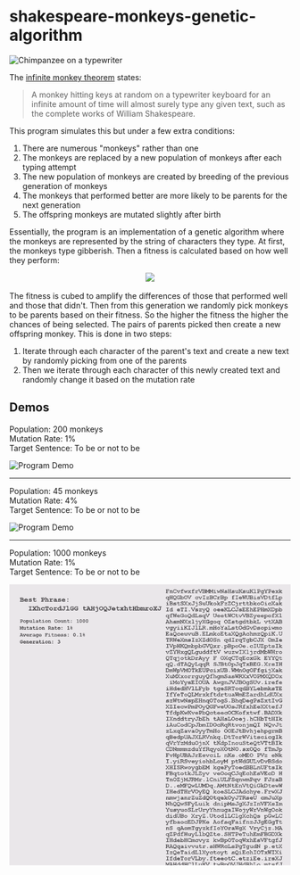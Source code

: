 # shakespeare-monkeys-genetic-algorithm

<img src="https://upload.wikimedia.org/wikipedia/commons/3/3c/Chimpanzee_seated_at_typewriter.jpg" width="600" alt="Chimpanzee on a typewriter">

The [infinite monkey theorem](https://en.wikipedia.org/wiki/Infinite_monkey_theorem) states:

> A monkey hitting keys at random on a typewriter keyboard for an infinite amount of time will almost surely type any given text, such as the complete works of William Shakespeare.

This program simulates this but under a few extra conditions:

1. There are numerous "monkeys" rather than one
2. The monkeys are replaced by a new population of monkeys after each typing attempt
3. The new population of monkeys are created by breeding of the previous generation of monkeys
4. The monkeys that performed better are more likely to be parents for the next generation
5. The offspring monkeys are mutated slightly after birth

Essentially, the program is an implementation of a genetic algorithm where the monkeys are represented by the string of characters they type. At first, the monkeys type gibberish. Then a fitness is calculated based on how well they perform:

<p align="center">
  <img height="25" src="https://render.githubusercontent.com/render/math?math=\text{fitness}=(\text{number of characters in their correct places})^3">
</p>

The fitness is cubed to amplify the differences of those that performed well and those that didn't. Then from this generation we randomly pick monkeys to be parents based on their fitness. So the higher the fitness the higher the chances of being selected. The pairs of parents picked then create a new offspring monkey. This is done in two steps:

1. Iterate through each character of the parent's text and create a new text by randomly picking from one of the parents
2. Then we iterate through each character of this newly created text and randomly change it based on the mutation rate

## Demos

Population: 200 monkeys\
Mutation Rate: 1%\
Target Sentence: To be or not to be

<img src="Demo_P200_M001.gif" width="600" alt="Program Demo">

---

Population: 45 monkeys\
Mutation Rate: 4%\
Target Sentence: To be or not to be

<img src="Demo_P45_M004.gif" width="600" alt="Program Demo">

---

Population: 1000 monkeys\
Mutation Rate: 1%\
Target Sentence: To be or not to be

<img src="Demo_P1000_M001.gif" width="600" alt="Program Demo">
